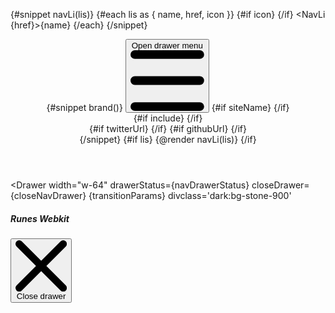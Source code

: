 <script lang="ts">
  import { twMerge } from 'tailwind-merge';
  import type { Component } from 'svelte';
	import { Navbar, NavLi, NavBrand, NavUl, uiHelpers, Darkmode, Dropdown, DropdownItem, Drawer } from 'svelte-5-ui-lib';
	import { page } from '$app/stores';
  import { GithubSolid, random_tailwind_color, DotsHorizontalOutline, XSolid, Sidebar, sidebarList } from 'runes-webkit'
  import DynamicCodeBlockStyle from './DynamicCodeBlockStyle.svelte';
  import { sineIn } from 'svelte/easing';

  function isIncluded(url: string, allowedUrls: string[]): boolean {
    return allowedUrls.some(allowedUrl => url.startsWith(allowedUrl));
  }

  type LiType = {
    name: string;
    href: string;
    icon?: Component;
  }
  interface Props{
    lis?: LiType[];
    siteName?: string;
    twitterUrl?: string;
    githubUrl?: string;
    headerClass?: string;
    urlsToIncludeSwitcher?: string[];
  }
  let {  lis, siteName, twitterUrl, githubUrl, headerClass, urlsToIncludeSwitcher = ['/guide'], ...restProps}: Props = $props();

  let transitionParams = {
    x: -320,
    duration: 200,
    easing: sineIn
  };
  let dropdownTransitionParams = {
    y: 0,
    duration: 200,
    easing: sineIn
  };
  let dropdown = uiHelpers();
  let dropdownStatus = $state(false);
  let closeDropdown = dropdown.close;

  const navDrawer = uiHelpers();
  let navDrawerStatus = $state(false);
  const closeNavDrawer = navDrawer.close;

  let currentUrl = $state($page.url.pathname);
	let nav = uiHelpers();

  let include = $derived(isIncluded(currentUrl, urlsToIncludeSwitcher));

	let navStatus = $state(false);
	let toggleNav = nav.toggle;
	let closeNav = nav.close;
	let divClass = 'ml-auto w-full';
	let ulclass = 'dark:lg:bg-transparent lg:space-x-4';
	let navclass = 'w-full divide-gray-200 border-gray-200 bg-gray-50 dark_bg_theme text-gray-500 dark:divide-gray-700 dark:border-gray-700 dark:transparent dark:text-gray-400 sm:px-4';
  let headerCls = twMerge('sticky top-0 z-40 mx-auto w-full flex-none border-b border-gray-200 bg-gray-100 dark:border-gray-600 dark:bg-sky-950', headerClass)

	$effect(() => {
    navDrawerStatus = navDrawer.isOpen;
		navStatus = nav.isOpen;
    dropdownStatus = dropdown.isOpen;
    currentUrl = $page.url.pathname;
	});
  
</script>

{#snippet navLi(lis)}
  {#each lis as { name, href, icon }}
    {#if icon}
      <icon class="w-8 h-8 mb-3 {random_tailwind_color()}"></icon>
    {/if}
  <NavLi {href}>{name}</NavLi>
  {/each}
{/snippet}

<header class={headerCls}>
	<Navbar {navclass} {toggleNav} {closeNav} {navStatus} breakPoint="lg" fluid div2class={divClass}>
		{#snippet brand()}
    <button
    onclick={navDrawer.toggle}
    type="button"
    class="z-50 mr-4 mt-1 lg:hidden"
    aria-controls="navbar-default"
  >
    <span class="sr-only">Open drawer menu</span>
    <svg
      class="h-5 w-5"
      aria-hidden="true"
      xmlns="http://www.w3.org/2000/svg"
      fill="none"
      viewBox="0 0 17 14"
    >
      <path
        stroke="currentColor"
        stroke-linecap="round"
        stroke-linejoin="round"
        stroke-width="2"
        d="M1 1h15M1 7h15M1 13h15"
      />
    </svg>
  </button>
    {#if siteName}
			<NavBrand {siteName} spanclass="self-center whitespace-nowrap text-2xl font-semibold text-primary-900 dark:text-primary-500" />
    {/if}
			<div class="ml-auto flex items-center lg:order-1">
        {#if include}
				<DynamicCodeBlockStyle />
        {/if}
        <DotsHorizontalOutline onclick={dropdown.toggle} class="dark:text-white ml-6 mr-4" size="lg" />
      <div class="relative">
        <Dropdown {dropdownStatus}
        {closeDropdown}
        transitionParams={dropdownTransitionParams} divclass="absolute -left-[47px] top-8 w-12 pl-1.5">
          {#if twitterUrl}
          <DropdownItem href={twitterUrl} target="_blank" aclass='p-2 m-0'><XSolid /></DropdownItem>
          {/if}
          {#if githubUrl}
          <DropdownItem href="{githubUrl}" target="_blank" aclass='p-2 m-0'>
              <GithubSolid />
          </DropdownItem>
          {/if}
          <DropdownItem>
            <Darkmode btnclass="p-2 m-0"/>
          </DropdownItem>
        </Dropdown>
      </div>
			</div>
		{/snippet}
    {#if lis}
    <NavUl {ulclass}>
      {@render navLi(lis)}
    </NavUl>
    {/if}
	</Navbar>
</header>

<Drawer
  width="w-64"
  drawerStatus={navDrawerStatus}
  closeDrawer={closeNavDrawer}
  {transitionParams}
  divclass='dark:bg-stone-900'
>
  <div class="flex items-center pb-4">
    <h5
      id="drawer-label"
      class="inline-flex items-center text-lg font-semibold text-gray-500 dark:text-gray-400"
    >
      Runes Webkit
    </h5>
    <button
      type="button"
      onclick={closeNavDrawer}
      class="ms-auto inline-flex h-8 w-8 items-center justify-center rounded-lg bg-transparent text-sm text-gray-400 hover:bg-gray-200 hover:text-gray-900 dark:hover:bg-gray-600 dark:hover:text-white"
      data-modal-hide="default-modal"
    >
      <svg
        class="h-3 w-3"
        aria-hidden="true"
        xmlns="http://www.w3.org/2000/svg"
        fill="none"
        viewBox="0 0 14 14"
      >
        <path
          stroke="currentColor"
          stroke-linecap="round"
          stroke-linejoin="round"
          stroke-width="2"
          d="m1 1 6 6m0 0 6 6M7 7l6-6M7 7l-6 6"
        />
      </svg>
      <span class="sr-only">Close drawer</span>
    </button>
  </div>
  <Sidebar
    {sidebarList}
    aside_class="w-48 p-0 border-none mt-20 ml-4 !important"
    div_class="bg-transparent p-0"
    sidebarClose={closeNavDrawer}
  />
</Drawer>